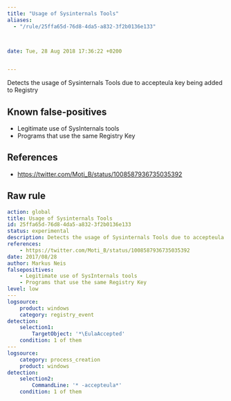 ```yaml
---
title: "Usage of Sysinternals Tools"
aliases:
  - "/rule/25ffa65d-76d8-4da5-a832-3f2b0136e133"



date: Tue, 28 Aug 2018 17:36:22 +0200


---
```


Detects the usage of Sysinternals Tools due to accepteula key being added to Registry

<!--more-->


## Known false-positives

* Legitimate use of SysInternals tools
* Programs that use the same Registry Key



## References

* https://twitter.com/Moti_B/status/1008587936735035392


## Raw rule
```yaml
action: global
title: Usage of Sysinternals Tools
id: 25ffa65d-76d8-4da5-a832-3f2b0136e133
status: experimental
description: Detects the usage of Sysinternals Tools due to accepteula key being added to Registry
references:
    - https://twitter.com/Moti_B/status/1008587936735035392
date: 2017/08/28
author: Markus Neis
falsepositives:
    - Legitimate use of SysInternals tools
    - Programs that use the same Registry Key
level: low
---
logsource:
    product: windows
    category: registry_event
detection:
    selection1:
        TargetObject: '*\EulaAccepted'
    condition: 1 of them
---
logsource:
    category: process_creation
    product: windows
detection:
    selection2:
        CommandLine: '* -accepteula*'
    condition: 1 of them
```
